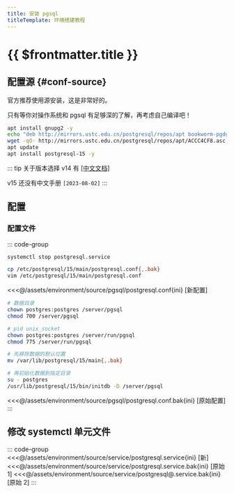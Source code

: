 ```yaml
---
title: 安装 pgsql
titleTemplate: 环境搭建教程
---
```


# {{ $frontmatter.title }}

## 配置源 {#conf-source}

官方推荐使用源安装，这是非常好的。

只有等你对操作系统和 pgsql 有足够深的了解，再考虑自己编译吧！

```bash
apt install gnupg2 -y
echo "deb http://mirrors.ustc.edu.cn/postgresql/repos/apt bookworm-pgdg main" > /etc/apt/sources.list.d/pgdg.list
wget -qO- http://mirrors.ustc.edu.cn/postgresql/repos/apt/ACCC4CF8.asc | tee /etc/apt/trusted.gpg.d/postgresql.asc
apt update
apt install postgresql-15 -y
```

::: tip 关于版本选择
v14 有 [[中文文档]](http://www.postgres.cn/docs/14/index.html)

v15 还没有中文手册 `[2023-08-02]`
:::

## 配置

###

### 配置文件

::: code-group

```bash [停止服务]
systemctl stop postgresql.service
```

```bash [操作]
cp /etc/postgresql/15/main/postgresql.conf{,.bak}
vim /etc/postgresql/15/main/postgresql.conf
```

<<<@/assets/environment/source/pgsql/postgresql.conf{ini} [新配置]

```bash [权限]
# 数据目录
chown postgres:postgres /server/pgsql
chmod 700 /server/pgsql

# pid unix_socket
chown postgres:postgres /server/run/pgsql
chmod 775 /server/run/pgsql
```

```bash [初始化数据]
# 先移除数据的默认位置
mv /var/lib/postgresql/15/main{,.bak}

# 再初始化数据到指定目录
su - postgres
/usr/lib/postgresql/15/bin/initdb -D /server/pgsql
```

<<<@/assets/environment/source/pgsql/postgresql.conf.bak{ini} [原始配置]
:::

## 修改 systemctl 单元文件

::: code-group
<<<@/assets/environment/source/service/postgresql.service{ini} [新]
<<<@/assets/environment/source/service/postgresql.service.bak{ini} [原始 1]
<<<@/assets/environment/source/service/postgresql@.service.bak{ini} [原始 2]
:::
